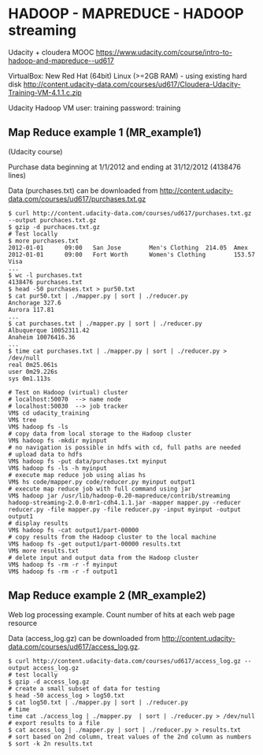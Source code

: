 # HADOOP - MAPREDUCE - HADOOP streaming

Udacity + cloudera MOOC <https://www.udacity.com/course/intro-to-hadoop-and-mapreduce--ud617>

VirtualBox: New Red Hat (64bit) Linux (>=2GB RAM) - using existing hard disk <http://content.udacity-data.com/courses/ud617/Cloudera-Udacity-Training-VM-4.1.1.c.zip>

   Udacity Hadoop VM
   user: training
   password: training

## Map Reduce example 1 (MR_example1)

(Udacity course)

Purchase data beginning at 1/1/2012 and ending at 31/12/2012  (4138476 lines)

Data (purchases.txt) can be downloaded from <http://content.udacity-data.com/courses/ud617/purchases.txt.gz>


```{sh}
$ curl http://content.udacity-data.com/courses/ud617/purchases.txt.gz --output purchaces.txt.gz
$ gzip -d purchaces.txt.gz
# Test locally
$ more purchases.txt
2012-01-01      09:00   San Jose        Men's Clothing  214.05  Amex
2012-01-01      09:00   Fort Worth      Women's Clothing        153.57  Visa
...
$ wc -l purchases.txt
4138476 purchases.txt
$ head -50 purchases.txt > pur50.txt
$ cat pur50.txt | ./mapper.py | sort | ./reducer.py
Anchorage 327.6
Aurora 117.81
...
$ cat purchases.txt | ./mapper.py | sort | ./reducer.py
Albuquerque 10052311.42
Anaheim 10076416.36
...
$ time cat purchases.txt | ./mapper.py | sort | ./reducer.py > /dev/null
real 0m25.061s
user 0m29.226s
sys 0m1.113s
```

```{sh}
# Test on Hadoop (virtual) cluster
# localhost:50070  --> name node
# localhost:50030  --> job tracker
VM$ cd udacity_training
VM$ tree
VM$ hadoop fs -ls
# copy data from local storage to the Hadoop cluster
VM$ hadoop fs -mkdir myinput
# no navigation is possible in hdfs with cd, full paths are needed
# upload data to hdfs
VM$ hadoop fs -put data/purchases.txt myinput
VM$ hadoop fs -ls -h myinput
# execute map reduce job using alias hs
VM$ hs code/mapper.py code/reducer.py myinput output1
# execute map reduce job with full command using jar
VM$ hadoop jar /usr/lib/hadoop-0.20-mapreduce/contrib/streaming hadoop-streaming-2.0.0-mr1-cdh4.1.1.jar -mapper mapper.py -reducer reducer.py -file mapper.py -file reducer.py -input myinput -output output1
# display results
VM$ hadoop fs -cat output1/part-00000
# copy results from the Hadoop cluster to the local machine
VM$ hadoop fs -get output1/part-00000 results.txt
VM$ more results.txt
# delete input and output data from the Hadoop cluster
VM$ hadoop fs -rm -r -f myinput
VM$ hadoop fs -rm -r -f output1
```

## Map Reduce example 2 (MR_example2)

Web log processing example. Count number of hits at each web page resource

Data (access_log.gz) can be downloaded from <http://content.udacity-data.com/courses/ud617/access_log.gz>.

```{sh}
$ curl http://content.udacity-data.com/courses/ud617/access_log.gz --output access_log.gz
# test locally
$ gzip -d access_log.gz
# create a small subset of data for testing
$ head -50 access_log > log50.txt
$ cat log50.txt | ./mapper.py | sort | ./reducer.py
# time
time cat ./access_log | ./mapper.py  | sort | ./reducer.py > /dev/null
# export results to a file
$ cat access_log | ./mapper.py | sort | ./reducer.py > results.txt
# sort based on 2nd column, treat values of the 2nd column as numbers
$ sort -k 2n results.txt
```

<!-- 
	// connect from the host (computer that hosts the VM) to the VM
	$ ssh training@XXX.XXX.XXX.XXX
	// copy data from the VM to the host
	$ scp training@XXX.XXX.XXX.XXX:/home/training/udacity_training/data/purchases.txt . -->
